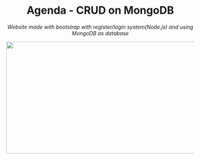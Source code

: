  <h1 align="center">
   Agenda - CRUD on MongoDB
</h1>
<p align="center"><i>Website made with bootstrap with register/login system(Node.js) and using MongoDB as database</i></p>

 <p align="center"><img src="https://media.giphy.com/media/YQ52KI9AQ8Clxjkit5/giphy.gif" width="550" height="300" /></p>


